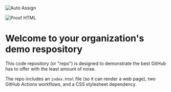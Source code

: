 ![Auto Assign](https://github.com/aerialvehicle/demo-repository/actions/workflows/auto-assign.yml/badge.svg)

![Proof HTML](https://github.com/aerialvehicle/demo-repository/actions/workflows/proof-html.yml/badge.svg)

# Welcome to your organization's demo respository
This code repository (or "repo") is designed to demonstrate the best GitHub has to offer with the least amount of noise.

The repo includes an `index.html` file (so it can render a web page), two GitHub Actions workflows, and a CSS stylesheet dependency.
